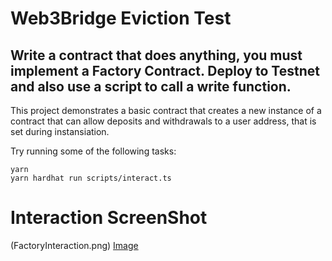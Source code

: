 # Web3Bridge Eviction Test

## Write a contract that does anything, you must implement a Factory Contract. Deploy to Testnet and also use a script to call a write function.

This project demonstrates a basic contract that creates a new instance of a contract that can allow deposits and withdrawals to a user address, that is set during instansiation.

Try running some of the following tasks:

```shell
yarn
yarn hardhat run scripts/interact.ts
```

# Interaction ScreenShot

(FactoryInteraction.png)
[Image](SendFunds.png)

